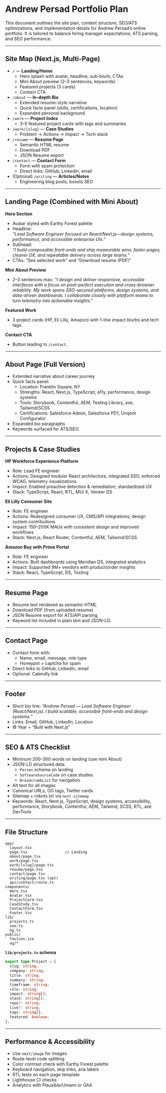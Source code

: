 # Andrew Persad Portfolio Plan

This document outlines the site plan, content structure, SEO/ATS optimizations, and implementation details for Andrew Persad’s online portfolio. It is tailored to balance hiring manager expectations, ATS parsing, and SEO performance.

---

## Site Map (Next.js, Multi-Page)

- `/` — **Landing/Home**
  - Hero splash with avatar, headline, sub-blurb, CTAs
  - Mini About preview (2–3 sentences, keywords)
  - Featured projects (3 cards)
  - Contact CTA
- `/about` — **In-depth Bio**
  - Extended resume-style narrative
  - Quick facts panel (skills, certifications, location)
  - Expanded personal background
- `/work` — **Project Index**
  - 3–5 featured project cards with tags and summaries
- `/work/[slug]` — **Case Studies**
  - Problem → Actions → Impact → Tech stack
- `/resume` — **Resume Page**
  - Semantic HTML resume
  - Download PDF
  - JSON Resume export
- `/contact` — **Contact Form**
  - Form with spam protection
  - Direct links: GitHub, LinkedIn, email
- (Optional) `/writing` — **Articles/Notes**
  - Engineering blog posts, boosts SEO

---

## Landing Page (Combined with Mini About)

**Hero Section**
- Avatar styled with Earthy Forest palette
- Headline:  
  *“Lead Software Engineer focused on React/Next.js—design systems, performance, and accessible enterprise UIs.”*
- Subhead:  
  *“I build composable front-ends and ship measurable wins: faster pages, cleaner DX, and repeatable delivery across large teams.”*
- CTAs: “See selected work” and “Download resume (PDF)”

**Mini About Preview**
- 2–3 sentences max:
  *“I design and deliver responsive, accessible interfaces with a focus on pixel-perfect execution and cross-browser reliability. My work spans SSO-secured platforms, design systems, and data-driven dashboards. I collaborate closely with platform teams to turn telemetry into actionable insights.”*

**Featured Work**
- 3 project cards (HP, Eli Lilly, Amazon) with 1-line impact blurbs and tech tags.

**Contact CTA**
- Button leading to `/contact`.

---

## About Page (Full Version)

- Extended narrative about career journey
- Quick facts panel:
  - Location: Franklin Square, NY
  - Strengths: React, Next.js, TypeScript, a11y, performance, design systems
  - Tools: Storybook, Contentful, AEM, Testing Library, axe, Tailwind/SCSS
  - Certifications: Salesforce Admin, Salesforce PD1, Unqork Configurator
- Expanded bio paragraphs
- Keywords surfaced for ATS/SEO.

---

## Projects & Case Studies

**HP Workforce Experience Platform**
- Role: Lead FE engineer
- Actions: Designed modular React architecture, integrated SSO, enforced WCAG, telemetry visualizations
- Impact: Enabled proactive detection & remediation; standardized UX
- Stack: TypeScript, React, RTL, MUI X, Veneer DS

**Eli Lilly Consumer Site**
- Role: FE engineer
- Actions: Redesigned consumer UX, CMS/API integrations, design system contributions
- Impact: 150–200K MAUs with consistent design and improved workflows
- Stack: Next.js, React Router, Contentful, AEM, Tailwind/SCSS

**Amazon Buy with Prime Portal**
- Role: FE engineer
- Actions: Built dashboards using Meridian DS, integrated analytics
- Impact: Supported 9M+ vendors with product/order insights
- Stack: React, TypeScript, DS, Testing

---

## Resume Page

- Resume text rendered as semantic HTML
- Download PDF (from uploaded resume)
- JSON Resume export for ATS/API parsing
- Keyword list included in plain text and JSON-LD.

---

## Contact Page

- Contact form with:
  - Name, email, message, role type
  - Honeypot + captcha for spam
- Direct links to GitHub, LinkedIn, email
- Optional: Calendly link

---

## Footer

- Short bio line:
  *“Andrew Persad — Lead Software Engineer (React/Next.js). I build scalable, accessible front-ends and design systems.”*
- Links: Email, GitHub, LinkedIn, Location
- © Year + “Built with Next.js”

---

## SEO & ATS Checklist

- Minimum 200–300 words on landing (use mini About)
- JSON-LD structured data:
  - `Person` schema on landing
  - `SoftwareSourceCode` on case studies
  - `BreadcrumbList` for navigation
- Alt text for all images
- Canonical URLs, OG tags, Twitter cards
- Sitemap + robots.txt via `next-sitemap`
- Keywords: React, Next.js, TypeScript, design systems, accessibility, performance, Storybook, Contentful, AEM, Tailwind, SCSS, RTL, axe DevTools

---

## File Structure

```
app/
  layout.tsx
  page.tsx                 // Landing
  about/page.tsx
  work/page.tsx
  work/[slug]/page.tsx
  resume/page.tsx
  contact/page.tsx
  writing/page.tsx (opt)
  api/contact/route.ts
components/
  Hero.tsx
  Avatar.tsx
  ProjectCard.tsx
  CaseStudy.tsx
  ContactForm.tsx
  Footer.tsx
lib/
  projects.ts
  seo.ts
  og.ts
public/
  favicon.ico
  og/*
```

**`lib/projects.ts` schema**
```ts
export type Project = {
  slug: string;
  company: string;
  title: string;
  summary: string;
  timeframe: string;
  role: string;
  impact: string[];
  stack: string[];
  repo?: string;
  live?: string;
  tags: string[];
  featured: boolean;
};
```

---

## Performance & Accessibility

- Use `next/image` for images
- Route-level code splitting
- Color contrast check with Earthy Forest palette
- Keyboard navigation, skip links, aria labels
- RTL tests on each page template
- Lighthouse CI checks
- Analytics with Plausible/Umami or GA4
